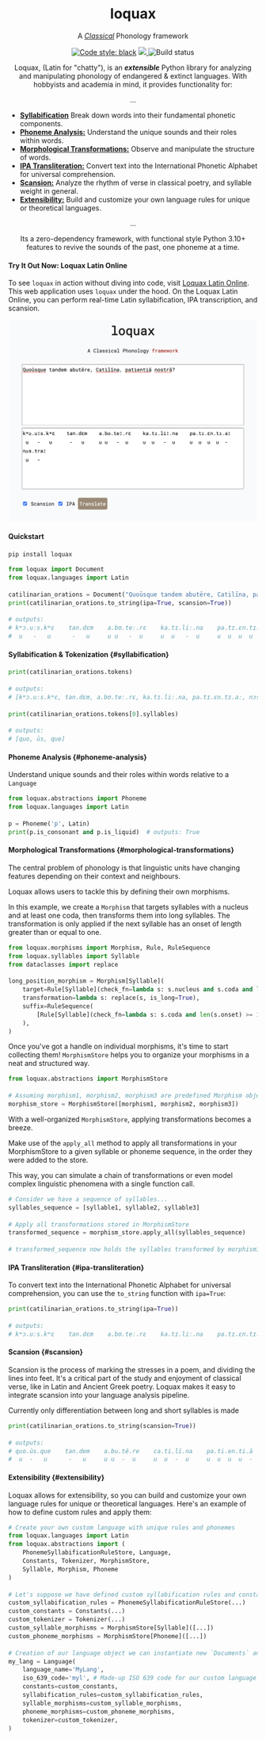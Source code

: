 <h1 align="center">loquax</h1>
<p align="center">
</p>
<p align="center">A <i><a href="https://en.wikipedia.org/wiki/Classical_antiquity" target="_blank">Classical</a></i> Phonology framework</p>
<p align="center">
  <a href="https://github.com/psf/black"><img alt="Code style: black" src="https://img.shields.io/badge/code%20style-black-000000.svg"></a>
  <a href="https://codecov.io/gh/mattlianje/loquax" >
    <img src="https://codecov.io/gh/mattlianje/loquax/branch/main/graph/badge.svg?token=EBMEFP40QL"/>
  </a>
  <img src="https://github.com/mattlianje/loquax/actions/workflows/main.yml/badge.svg" alt="Build status"> 
</p>

<p align="center">
Loquax, (Latin for "chatty"), is an <b><i>extensible</i></b> Python library for analyzing and manipulating phonology of endangered & extinct languages. With hobbyists and academia in mind, it provides functionality for:
</p>
<p align="center">
... 
</p>

- [**Syllabification**](#syllabification) Break down words into their fundamental phonetic components.
- [**Phoneme Analysis:**](#phoneme-analysis) Understand the unique sounds and their roles within words.
- [**Morphological Transformations:**](#morphological-transformations) Observe and manipulate the structure of words.
- [**IPA Transliteration:**](#ipa-transliteration) Convert text into the International Phonetic Alphabet for universal comprehension.
- [**Scansion:**](#scansion) Analyze the rhythm of verse in classical poetry, and syllable weight in general.
- [**Extensibility:**](#extensibility) Build and customize your own language rules for unique or theoretical languages.

<p align="center">
... 
</p>
<p align="center">
Its a zero-dependency framework, with functional style Python 3.10+ features to revive the sounds of the past, one phoneme at a time.
</p>

#### Try It Out Now: Loquax Latin Online

To see `loquax` in action without diving into code, visit 
[Loquax Latin Online](https://mattlianje.pythonanywhere.com/). This web application uses `loquax` under the hood.
On the Loquax Latin Online, you can perform real-time Latin syllabification, IPA transcription, and scansion.

<p align="center">
<a href="https://mattlianje.pythonanywhere.com/">
  <img src="data/loquax_latin_online_demo.png" width="500">
</a>
</p>

#### Quickstart
```shell
pip install loquax
``` 

```python
from loquax import Document
from loquax.languages import Latin

catilinarian_orations = Document("Quoūsque tandem abutēre, Catilīna, patientiā nostrā?", Latin)
print(catilinarian_orations.to_string(ipa=True, scansion=True))

# outputs:
# kʷɔ.uːs.kʷɛ    tan.dɛm    a.bʊ.teː.rɛ    ka.tɪ.liː.na    pa.tɪ.ɛn.tɪ.aː    nɔs.traː
#  u   -   u      -   u     u u   -  u     u  u   -  u     u  u  u  u  -      u   -

```
#### Syllabification & Tokenization {#syllabification}
```python
print(catilinarian_orations.tokens)

# outputs:
# [kʷɔ.uːs.kʷɛ, tan.dɛm, a.bʊ.teː.rɛ, ka.tɪ.liː.na, pa.tɪ.ɛn.tɪ.aː, nɔs.traː]

print(catilinarian_orations.tokens[0].syllables)

# outputs:
# [quo, ūs, que]
```

#### Phoneme Analysis {#phoneme-analysis}
Understand unique sounds and their roles within words relative to a `Language`
```python
from loquax.abstractions import Phoneme
from loquax.languages import Latin

p = Phoneme('p', Latin)
print(p.is_consonant and p.is_liquid)  # outputs: True
```

#### Morphological Transformations {#morphological-transformations}
The central problem of phonology is that linguistic units have changing features depending on their context and neighbours. 

Loquax allows users to tackle this by defining their own morphisms. 

In this example, we create a `Morphism` that targets syllables with a nucleus and at least one coda, then transforms them into long syllables. 
The transformation is only applied if the next syllable has an onset of length greater than or equal to one. 
```python
from loquax.morphisms import Morphism, Rule, RuleSequence
from loquax.syllables import Syllable
from dataclasses import replace

long_position_morphism = Morphism[Syllable](
    target=Rule[Syllable](check_fn=lambda s: s.nucleus and s.coda and len(s.coda) >= 1),
    transformation=lambda s: replace(s, is_long=True),
    suffix=RuleSequence(
        [Rule[Syllable](check_fn=lambda s: s.coda and len(s.onset) >= 1)]
    ),
)
```
Once you've got a handle on individual morphisms, it's time to start collecting them! 
`MorphismStore` helps you to organize your morphisms in a neat and structured way.
```python
from loquax.abstractions import MorphismStore

# Assuming morphism1, morphism2, morphism3 are predefined Morphism objects...
morphism_store = MorphismStore([morphism1, morphism2, morphism3])
```
With a well-organized `MorphismStore`, applying transformations becomes a breeze. 

Make use of the `apply_all` method to apply all transformations in your MorphismStore to a given syllable or phoneme sequence, in the order they were added to the store.

This way, you can simulate a chain of transformations or even model complex linguistic phenomena with a single function call.
```python
# Consider we have a sequence of syllables...
syllables_sequence = [syllable1, syllable2, syllable3]

# Apply all transformations stored in MorphismStore
transformed_sequence = morphism_store.apply_all(syllables_sequence)

# transformed_sequence now holds the syllables transformed by morphism1, morphism2, morphism3 in order.
```

#### IPA Transliteration {#ipa-transliteration}
To convert text into the International Phonetic Alphabet for universal comprehension, 
you can use the `to_string` function with `ipa=True`:
```python
print(catilinarian_orations.to_string(ipa=True))

# outputs:
# kʷɔ.uːs.kʷɛ    tan.dɛm    a.bʊ.teː.rɛ    ka.tɪ.liː.na    pa.tɪ.ɛn.tɪ.aː    nɔs.traː
```

#### Scansion {#scansion}
Scansion is the process of marking the stresses in a poem, and dividing the lines into feet. 
It's a critical part of the study and enjoyment of classical verse, like in Latin and Ancient Greek poetry. 
Loquax makes it easy to integrate scansion into your language analysis pipeline.

Currently only differentiation between long and short syllables is made
```python
print(catilinarian_orations.to_string(scansion=True))

# outputs:
# quo.ūs.que    tan.dem    a.bu.tē.re    ca.ti.lī.na    pa.ti.en.ti.ā    nos.trā
#  u  -   u      -   u     u u  -  u     u  u  -  u     u  u  u  u  -     u   -
```

#### Extensibility {#extensibility}
Loquax allows for extensibility, so you can build and customize your own language rules 
for unique or theoretical languages. Here's an example of how to define custom rules and apply them:
```python
# Create your own custom language with unique rules and phonemes
from loquax.languages import Latin
from loquax.abstractions import (
    PhonemeSyllabificationRuleStore, Language, 
    Constants, Tokenizer, MorphismStore, 
    Syllable, Morphism, Phoneme
)

# Let's suppose we have defined custom syllabification rules and constants
custom_syllabification_rules = PhonemeSyllabificationRuleStore(...)
custom_constants = Constants(...)
custom_tokenizer = Tokenizer(...)
custom_syllable_morphisms = MorphismStore[Syllable]([...])
custom_phoneme_morphisms = MorphismStore[Phoneme]([...])

# Creation of our language object we can instantiate new `Documents` and other abstractions with
my_lang = Language(
    language_name='MyLang',
    iso_639_code='myl', # Made-up ISO 639 code for our custom language
    constants=custom_constants,
    syllabification_rules=custom_syllabification_rules,
    syllable_morphisms=custom_syllable_morphisms,
    phoneme_morphisms=custom_phoneme_morphisms,
    tokenizer=custom_tokenizer,
)

```

